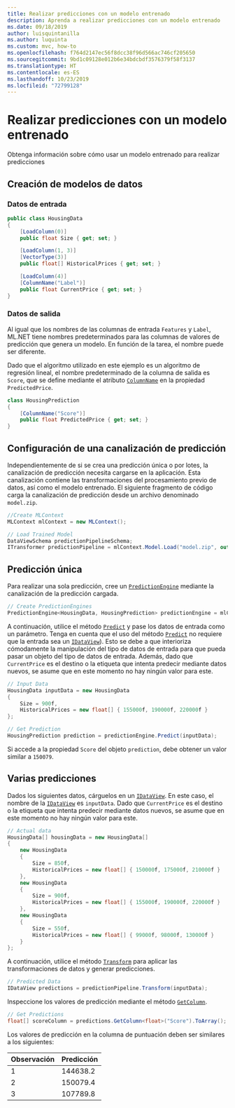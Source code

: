 ```yaml
---
title: Realizar predicciones con un modelo entrenado
description: Aprenda a realizar predicciones con un modelo entrenado
ms.date: 09/18/2019
author: luisquintanilla
ms.author: luquinta
ms.custom: mvc, how-to
ms.openlocfilehash: f764d2147ec56f8dcc38f96d566ac746cf205650
ms.sourcegitcommit: 9bd1c09128e012b6e34bdcbdf3576379f58f3137
ms.translationtype: HT
ms.contentlocale: es-ES
ms.lasthandoff: 10/23/2019
ms.locfileid: "72799128"
---
```

# <a name="make-predictions-with-a-trained-model"></a>Realizar predicciones con un modelo entrenado

Obtenga información sobre cómo usar un modelo entrenado para realizar predicciones

## <a name="create-data-models"></a>Creación de modelos de datos

### <a name="input-data"></a>Datos de entrada

```csharp
public class HousingData
{
    [LoadColumn(0)]
    public float Size { get; set; }

    [LoadColumn(1, 3)]
    [VectorType(3)]
    public float[] HistoricalPrices { get; set; }

    [LoadColumn(4)]
    [ColumnName("Label")]
    public float CurrentPrice { get; set; }
}
```

### <a name="output-data"></a>Datos de salida

Al igual que los nombres de las columnas de entrada `Features` y `Label`, ML.NET tiene nombres predeterminados para las columnas de valores de predicción que genera un modelo. En función de la tarea, el nombre puede ser diferente.

Dado que el algoritmo utilizado en este ejemplo es un algoritmo de regresión lineal, el nombre predeterminado de la columna de salida es `Score`, que se define mediante el atributo [`ColumnName`](xref:Microsoft.ML.Data.ColumnNameAttribute) en la propiedad `PredictedPrice`.

```csharp
class HousingPrediction
{
    [ColumnName("Score")]
    public float PredictedPrice { get; set; }
}
```

## <a name="set-up-a-prediction-pipeline"></a>Configuración de una canalización de predicción

Independientemente de si se crea una predicción única o por lotes, la canalización de predicción necesita cargarse en la aplicación. Esta canalización contiene las transformaciones del procesamiento previo de datos, así como el modelo entrenado. El siguiente fragmento de código carga la canalización de predicción desde un archivo denominado `model.zip`.

```csharp
//Create MLContext 
MLContext mlContext = new MLContext();

// Load Trained Model
DataViewSchema predictionPipelineSchema;
ITransformer predictionPipeline = mlContext.Model.Load("model.zip", out predictionPipelineSchema);
```

## <a name="single-prediction"></a>Predicción única

Para realizar una sola predicción, cree un [`PredictionEngine`](xref:Microsoft.ML.PredictionEngine%602) mediante la canalización de la predicción cargada.

```csharp
// Create PredictionEngines
PredictionEngine<HousingData, HousingPrediction> predictionEngine = mlContext.Model.CreatePredictionEngine<HousingData, HousingPrediction>(predictionPipeline);
```

A continuación, utilice el método [`Predict`](xref:Microsoft.ML.PredictionEngineBase%602.Predict*) y pase los datos de entrada como un parámetro. Tenga en cuenta que el uso del método [`Predict`](xref:Microsoft.ML.PredictionEngineBase%602.Predict*) no requiere que la entrada sea un [`IDataView`](xref:Microsoft.ML.IDataView)). Esto se debe a que interioriza cómodamente la manipulación del tipo de datos de entrada para que pueda pasar un objeto del tipo de datos de entrada. Además, dado que `CurrentPrice` es el destino o la etiqueta que intenta predecir mediante datos nuevos, se asume que en este momento no hay ningún valor para este.

```csharp
// Input Data
HousingData inputData = new HousingData
{
    Size = 900f,
    HistoricalPrices = new float[] { 155000f, 190000f, 220000f }
};

// Get Prediction
HousingPrediction prediction = predictionEngine.Predict(inputData);
```

Si accede a la propiedad `Score` del objeto `prediction`, debe obtener un valor similar a `150079`.

## <a name="multiple-predictions"></a>Varias predicciones

Dados los siguientes datos, cárguelos en un [`IDataView`](xref:Microsoft.ML.IDataView). En este caso, el nombre de la [`IDataView`](xref:Microsoft.ML.IDataView) es `inputData`. Dado que `CurrentPrice` es el destino o la etiqueta que intenta predecir mediante datos nuevos, se asume que en este momento no hay ningún valor para este.

```csharp
// Actual data
HousingData[] housingData = new HousingData[]
{
    new HousingData
    {
        Size = 850f,
        HistoricalPrices = new float[] { 150000f, 175000f, 210000f }
    },
    new HousingData
    {
        Size = 900f,
        HistoricalPrices = new float[] { 155000f, 190000f, 220000f }
    },
    new HousingData
    {
        Size = 550f,
        HistoricalPrices = new float[] { 99000f, 98000f, 130000f }
    }
};
```

A continuación, utilice el método [`Transform`](xref:Microsoft.ML.ITransformer.Transform*) para aplicar las transformaciones de datos y generar predicciones.

```csharp
// Predicted Data
IDataView predictions = predictionPipeline.Transform(inputData);
```

Inspeccione los valores de predicción mediante el método [`GetColumn`](xref:Microsoft.ML.Data.ColumnCursorExtensions.GetColumn*).

```csharp
// Get Predictions
float[] scoreColumn = predictions.GetColumn<float>("Score").ToArray();
```

Los valores de predicción en la columna de puntuación deben ser similares a los siguientes:

| Observación | Predicción |
|---|---|
| 1 | 144638.2 |
| 2 | 150079.4 |
| 3 | 107789.8 |
